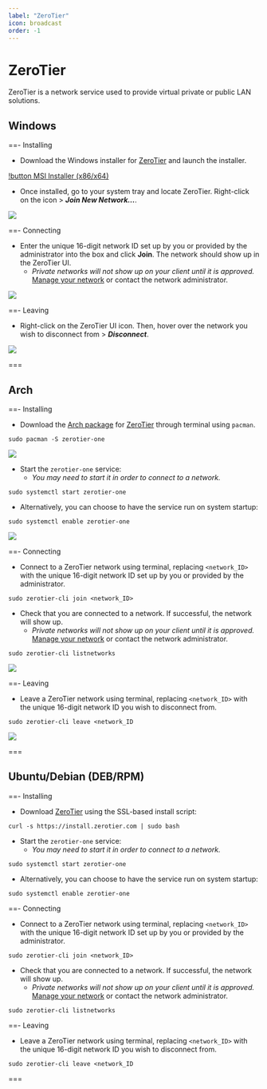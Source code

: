 ```yaml
---
label: "ZeroTier"
icon: broadcast
order: -1
---
```


# ZeroTier

ZeroTier is a network service used to provide virtual private or public LAN solutions.

## Windows
==- Installing
- Download the Windows installer for [ZeroTier](https://www.zerotier.com/download) and launch the installer.

[!button MSI Installer (x86/x64)](https://download.zerotier.com/dist/ZeroTier%20One.msi)

- Once installed, go to your system tray and locate ZeroTier. Right-click on the icon > ***Join New Network...***.

![](/static/other/zerotier/windows-installing.gif)

==- Connecting
- Enter the unique 16-digit network ID set up by you or provided by the administrator into the box and click **Join**. The network should show up in the ZeroTier UI.
   - *Private networks will not show up on your client until it is approved.* [Manage your network](https://my.zerotier.com/) or contact the network administrator.

![](/static/other/zerotier/windows-connecting.gif)

==- Leaving
- Right-click on the ZeroTier UI icon. Then, hover over the network you wish to disconnect from > ***Disconnect***.

![](/static/other/zerotier/windows-leaving.gif)

===

## Arch

==- Installing
- Download the [Arch package](https://archlinux.org/packages/extra/x86_64/zerotier-one) for [ZeroTier](https://www.zerotier.com/download) through terminal using `pacman`.
```
sudo pacman -S zerotier-one
```

![](/static/other/zerotier/linux-installing.gif)

- Start the `zerotier-one` service:
   - *You may need to start it in order to connect to a network.*
```
sudo systemctl start zerotier-one
```
- Alternatively, you can choose to have the service run on system startup:
```
sudo systemctl enable zerotier-one
```

![](/static/other/zerotier/linux-installing2.gif)

==- Connecting
- Connect to a ZeroTier network using terminal, replacing `<network_ID>` with the unique 16-digit network ID set up by you or provided by the administrator.
```
sudo zerotier-cli join <network_ID>
```
- Check that you are connected to a network. If successful, the network will show up.
   - *Private networks will not show up on your client until it is approved.* [Manage your network](https://my.zerotier.com/) or contact the network administrator.
```
sudo zerotier-cli listnetworks
```

![](/static/other/zerotier/linux-connecting.gif)

==- Leaving
- Leave a ZeroTier network using terminal, replacing `<network_ID>` with the unique 16-digit network ID you wish to disconnect from.
```
sudo zerotier-cli leave <network_ID
```

![](/static/other/zerotier/linux-leaving.gif)

===

## Ubuntu/Debian (DEB/RPM)

==- Installing
- Download [ZeroTier](https://www.zerotier.com/download) using the SSL-based install script:
```
curl -s https://install.zerotier.com | sudo bash
```

- Start the `zerotier-one` service:
   - *You may need to start it in order to connect to a network.*
```
sudo systemctl start zerotier-one
```
- Alternatively, you can choose to have the service run on system startup:
```
sudo systemctl enable zerotier-one
```

==- Connecting
- Connect to a ZeroTier network using terminal, replacing `<network_ID>` with the unique 16-digit network ID set up by you or provided by the administrator.
```
sudo zerotier-cli join <network_ID>
```
- Check that you are connected to a network. If successful, the network will show up.
   - *Private networks will not show up on your client until it is approved.* [Manage your network](https://my.zerotier.com/) or contact the network administrator.
```
sudo zerotier-cli listnetworks
```

==- Leaving
- Leave a ZeroTier network using terminal, replacing `<network_ID>` with the unique 16-digit network ID you wish to disconnect from.
```
sudo zerotier-cli leave <network_ID
```

===